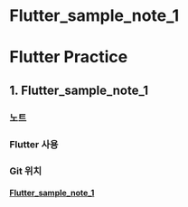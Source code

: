 # Flutter_sample_note_1


# Flutter Practice

## 1. Flutter_sample_note_1

### 	노트     





### 	Flutter 사용     





### Git 위치

#### 			[Flutter_sample_note_1](https://github.com/jyukki97/flutter_practice/tree/master/flutter_sample_note_1)

